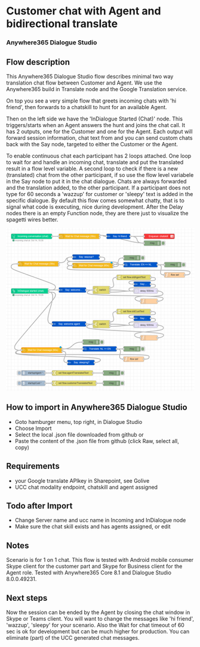 # Customer chat with Agent and bidirectional translate
### Anywhere365 Dialogue Studio
## Flow description
This Anywhere365 Dialogue Studio flow describes minimal two way translation chat flow between Customer and Agent. We use the Anywhere365 build in Translate node and the Google Translation service.

On top you see a very simple flow that greets incoming chats with 'hi friend', then forwards to a chatskill to hunt for an available Agent.

Then on the left side we have the 'InDialogue Started (Chat)' node. This triggers/starts when an Agent answers the hunt and joins the chat call. It has 2 outputs, one for the Customer and one for the Agent. Each output will forward session information, chat text from  and you can send custom chats back with the Say node, targeted to either the Customer or the Agent.

To enable continuous chat each participant has 2 loops attached. One loop to wait for and handle an incoming chat, translate and put the translated result in a flow level variable. A second loop to check if there is a new (translated) chat from the other participant, if so use the flow level variabele in the Say node to put it in the chat dialogue. 
Chats are always forwarded and the translation added, to the other participant. If a participant does not type for 60 seconds a 'wazzup' for customer or 'sleepy' text is added in the specific dialogue. 
By default this flow comes somewhat chatty, that is to signal what code is executing, nice during development. After the Delay nodes there is an empty Function node, they are there just to visualize the spagetti wires better.

![agent chat with translate flow](https://github.com/Anywhere365/DialogueStudioFlows/blob/master/AgentChatwithTranslate/resources/a365-ds-agentchattranslate-sceenshot.png)


## How to import in Anywhere365 Dialogue Studio
- Goto hamburger menu, top right, in Dialogue Studio
- Choose Import
- Select the local .json file downloaded from github  or
- Paste the content of the .json file from github (click Raw, select all, copy)

## Requirements
- your Google translate APIkey in Sharepoint, see Golive
- UCC chat modality endpoint, chatskill and agent assigned

## Todo after Import
- Change Server name and ucc name in Incoming and InDialogue node
- Make sure the chat skill exists and has agents assigned, or edit

## Notes
Scenario is for 1 on 1 chat. This flow is tested with Android mobile consumer Skype client for the customer part and Skype for Business client for the Agent role. Tested with Anywhere365 Core 8.1 and Dialogue Studio 8.0.0.49231.

## Next steps
Now the session can be ended by the Agent by closing the chat window in Skype or Teams client.
You will want to change the messages like 'hi friend', 'wazzup', 'sleepy' for your scenario. Also the Wait for chat timeout  of 60 sec is ok for development but can be much higher for production. You can eliminate (part) of the UCC generated chat messages.
